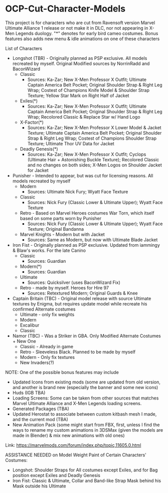 # OCP-Cut-Character-Models
This project is for characters who are cut from Ravensoft version Marvel Ultimate Alliance 1 release or not make it in DLC, nor not appearing in X-Men Legends duology. "*" denotes for early bird cameo costumes. Bonus features also adds new menu & idle animations on one of these characters

List of Characters
* Longshot (TBR) - Originally planned as PSP exclusive. All models recreated by myself. Original Modified sources by NorrinRadd and BaconWizard
  * Classic
    * Sources: Ka-Zar; New X-Men Professor X Outfit; Ultimate Captain America Belt Pocket; Original Shoulder Strap & Right Leg Wrap; Costest of Champions Knife Model & Shoulder Strap Texture; Yellow Star Mark on Right Half of Jacket
  * Exiles(*)
    * Sources: Ka-Zar; New X-Men Professor X Outfit; Ultimate Captain America Belt Pocket; Original Shoulder Strap & Right Leg Wrap; Recolored Classic & Replace Star w/ Hand Logo
  * X-Factor(*)
    * Sources: Ka-Zar; New X-Men Professor X Lower Model & Jacket Texture; Ultimate Captain America Belt Pocket; Original Shoulder Strap & Right Leg Wrap; Costest of Champions Shoulder Strap Texture; Ultimate Thor UV Data for Jacket
  * Deadly Genesis(*)
    * Sources: Ka-Zar; New X-Men Professor X Outfit; Cyclops (Ultimate Hair + Astonishing Buckle Texture); Recolored Classic and no changes on both sides; X-Men Logos on Shoulder Jacket for Jacket
* Punisher - Intended to appear, but was cut for licensing reasons. All models recreated by myself
  * Modern
    * Sources: Ultimate Nick Fury; Wyatt Face Texture
  * Classic
    * Sources: Nick Fury (Classic Lower & Ultimate Upper); Wyatt Face Texture
  * Retro - Based on Marvel Heroes costumes War Torn, which itself based on some parts worn by Punisher
    * Sources: Nick Fury (Classic Lower & Ultimate Upper); Wyatt Face Texture; Original Bandanna
  * Marvel Knights - Modern but with Jacket
    * Sources: Same as Modern, but now with Ultimate Blade Jacket
* Iron Fist - Originally planned as PSP exclusive. Updated from iammingy & Blaw's works. For the late Canino
  * Classic
    * Sources: Guardian
  * Modern(*)
    * Sources: Guardian
  * Ultimate
    * Sources: Quicksilver (uses BaconWizard Fix)
  * Retro - made by myself. Heroes for Hire 97
    * Sources: Retextured Modern; Original Guards & Knee
* Captain Britain (TBC) - Original model release with source Ultimate textures by Enigma, but requires update model while recreate his confirmed Alternate costumes
  * Ultimate - only fix weights
  * Modern
  * Excalibur
  * Classic
* Namor (TBC) - Was a Striker in GBA. Only Modified Alternate Costumes + New One
  * Classic - Already in game
  * Retro - Sleeveless Black. Planned to be made by myself
  * Modern - Only fix textures
  * New Invaders(?)

NOTE: One of the possible bonus features may include
* Updated Icons from existing mods (some are updated from old version, and another is brand new (especially the banner and some new icons)
* Huds (IGB TBA)
* Loading Screens: Some can be taken from other sources that matches Marvel Ultimate Alliance and X-Men Legends loading screens.
* Generated Packages (TBA)
* Updated Herostat to associate between custom kitbash mesh I made, and the current mod (TBA)
* New Animation Pack (some might start from FBX, first, unless I find the ways to rename my custom animations in 3DSMax (given the models are made in Blender) & mix new animations with old ones)

Link: https://marvelmods.com/forum/index.php/topic,11605.0.html

ASSISTANCE NEEDED on Model Weight Paint of Certain Characters' Costumes:
* Longshot: Shoulder Straps for All costumes except Exiles, and for Bag position except Exiles and Deadly Genesis
* Iron Fist: Classic & Ultimate, Collar and Band-like Strap Mask behind his Mask outside his Ultimate
